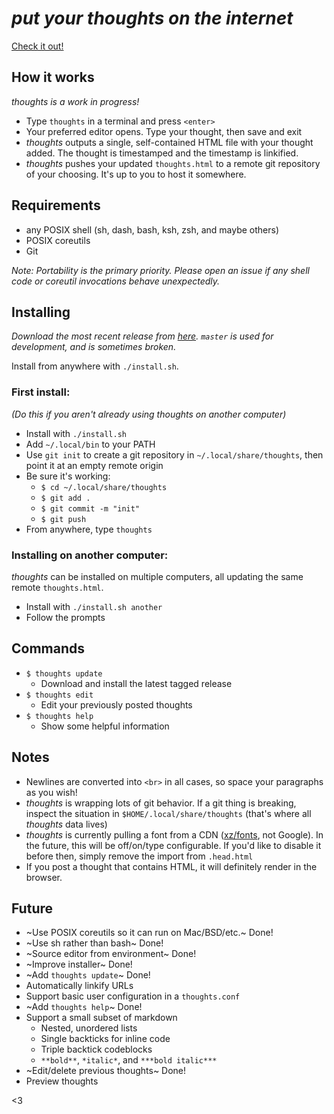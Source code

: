# *put your thoughts on the internet* 
[Check it out!](https://thoughts.maren.hup.is)

## How it works
*thoughts is a work in progress!*

* Type `thoughts` in a terminal and press `<enter>`
* Your preferred editor opens. Type your thought, then save and exit
* *thoughts* outputs a single, self-contained HTML file with your thought added. The thought is timestamped and the timestamp is linkified.
* *thoughts* pushes your updated `thoughts.html` to a remote git repository of your choosing. It's up to you to host it somewhere.

## Requirements
* any POSIX shell (sh, dash, bash, ksh, zsh, and maybe others)
* POSIX coreutils
* Git

*Note: Portability is the primary priority. Please open an issue if any shell code or coreutil invocations behave unexpectedly.*

## Installing
*Download the most recent release from [here](https://github.com/marenbeam/thoughts/releases). `master` is used for development, and is sometimes broken.*

Install from anywhere with `./install.sh`.

### First install:
*(Do this if you aren't already using thoughts on another computer)*
* Install with `./install.sh`
* Add `~/.local/bin` to your PATH
* Use `git init` to create a git repository in `~/.local/share/thoughts`, then point it at an empty remote origin
* Be sure it's working:
  * `$ cd ~/.local/share/thoughts`
  * `$ git add .`
  * `$ git commit -m "init"`
  * `$ git push`
* From anywhere, type `thoughts`

### Installing on another computer:
*thoughts* can be installed on multiple computers, all updating the same remote `thoughts.html`.

* Install with `./install.sh another`
* Follow the prompts

## Commands
* `$ thoughts update`
  * Download and install the latest tagged release
* `$ thoughts edit`
  * Edit your previously posted thoughts
* `$ thoughts help`
  * Show some helpful information

## Notes
* Newlines are converted into `<br>` in all cases, so space your paragraphs as you wish!
* *thoughts* is wrapping lots of git behavior. If a git thing is breaking, inspect the situation in `$HOME/.local/share/thoughts` (that's where all *thoughts* data lives)
* *thoughts* is currently pulling a font from a CDN ([xz/fonts](https://fonts.xz.style/), not Google). In the future, this will be off/on/type configurable. If you'd like to disable it before then, simply remove the import from `.head.html`
* If you post a thought that contains HTML, it will definitely render in the browser.

## Future
* ~Use POSIX coreutils so it can run on Mac/BSD/etc.~ Done!
* ~Use sh rather than bash~ Done!
* ~Source editor from environment~ Done!
* ~Improve installer~ Done!
* ~Add `thoughts update`~ Done!
* Automatically linkify URLs
* Support basic user configuration in a `thoughts.conf`
* ~Add `thoughts help`~ Done!
* Support a small subset of markdown
  * Nested, unordered lists
  * Single backticks for inline code
  * Triple backtick codeblocks
  * `**bold**`, `*italic*`, and `***bold italic***`
* ~Edit/delete previous thoughts~ Done!
* Preview thoughts

<3
